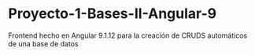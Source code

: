 # Proyecto-1-Bases-II-Angular-9
Frontend hecho en Angular 9.1.12 para la creación de CRUDS automáticos de una base de datos
